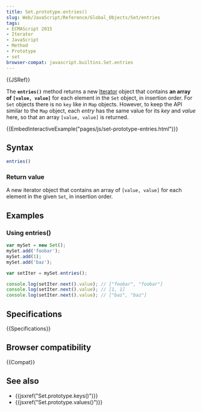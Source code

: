 ```yaml
---
title: Set.prototype.entries()
slug: Web/JavaScript/Reference/Global_Objects/Set/entries
tags:
- ECMAScript 2015
- Iterator
- JavaScript
- Method
- Prototype
- set
browser-compat: javascript.builtins.Set.entries
---
```

{{JSRef}}

The **`entries()`** method returns a new
[Iterator](/en-US/docs/Web/JavaScript/Guide/Iterators_and_Generators) object
that contains **an array of `[value, value]`** for each element in the `Set`
object, in insertion order. For `Set` objects there is no `key` like in `Map`
objects. However, to keep the API similar to the `Map` object, each _entry_ has
the same value for its _key_ and _value_ here, so that an array `[value, value]`
is returned.

{{EmbedInteractiveExample("pages/js/set-prototype-entries.html")}}

## Syntax

```js
entries()
```

### Return value

A new iterator object that contains an array of `[value, value]` for each
element in the given `Set`, in insertion order.

## Examples

### Using entries()

```js
var mySet = new Set();
mySet.add('foobar');
mySet.add(1);
mySet.add('baz');

var setIter = mySet.entries();

console.log(setIter.next().value); // ["foobar", "foobar"]
console.log(setIter.next().value); // [1, 1]
console.log(setIter.next().value); // ["baz", "baz"]
```

## Specifications

{{Specifications}}

## Browser compatibility

{{Compat}}

## See also

- {{jsxref("Set.prototype.keys()")}}
- {{jsxref("Set.prototype.values()")}}
